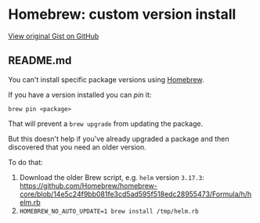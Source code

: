 # Homebrew: custom version install

[View original Gist on GitHub](https://gist.github.com/Integralist/36dcf9fa921f6caa58990525e474d1a3)

## README.md

You can't install specific package versions using [Homebrew](https://brew.sh/).

If you have a version installed you can _pin_ it:

```
brew pin <package>
```

That will prevent a `brew upgrade` from updating the package.

But this doesn't help if you've already upgraded a package and then discovered that you need an older version.

To do that:

1. Download the older Brew script, e.g. `helm` version `3.17.3`: https://github.com/Homebrew/homebrew-core/blob/14e5c24f9bb081fe3cd5ad595f518edc28955473/Formula/h/helm.rb
2. `HOMEBREW_NO_AUTO_UPDATE=1 brew install /tmp/helm.rb`

